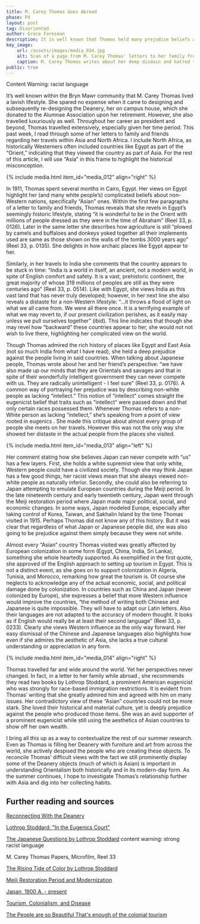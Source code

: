 ```yaml
---
title: M. Carey Thomas Goes Abroad
phase: P4
layout: post
tag: Disoriented
author: Grace Foresman
description: It is well known that Thomas held many prejudice beliefs against non-Western people and cultures; however, I aim to directly discuss her strong support of Eugenics and great disdain for Asian people despite working with Tsuda Umeko to create the Japanese Scholarship program at Bryn Mawr. 
key_image:
    url: /assets/images/media_034.jpg
    alt: Scan of a page from M. Carey Thomas' letters to her family from her trip to Japan 
    caption: M. Carey Thomas writes about her deep disdain and hatred towards Japanese people and their culture. 
public: true 
--- 
```

Content Warning:  racist language  

It’s well known within the Bryn Mawr community that M. Carey Thomas lived a lavish lifestyle. She spared no expense when it came to designing and subsequently re-designing the Deanery, her on campus house, which she donated to the Alumnae Association upon her retirement. However, she also travelled luxuriously as well. Throughout her career as president and beyond, Thomas travelled extensively, especially given her time period. This past week, I read through some of her letters to family and friends regarding her travels within Asia and North Africa. I include North Africa, as historically Westerners often included countries like Egypt as part of the “Orient,” indicating that they viewed the country as part of Asia. For the rest of this article, I will use “Asia” in this frame to highlight the historical misconception.

{% include media.html item_id="media_012" align="right" %}

In 1911, Thomas spent several months in Cairo, Egypt. Her views on Egypt highlight her (and many white people’s) complicated beliefs about non-Western nations, specifically “Asian” ones. Within the first few paragraphs of a letter to family and friends, Thomas reveals that she revels in Egypt’s seemingly historic lifestyle, stating “it is wonderful to be in the Orient with millions of people dressed as they were in the time of Abraham” (Reel 33, p. 0126). Later  in the same letter she describes how agriculture is still “plowed by camels and buffaloes and donkeys yoked together all their implements used are same as those shown on the walls of the tombs 3000 years ago” (Reel 33, p. 0135). She delights in how archaic places like Egypt appear to her.  

Similarly, in her travels to India she comments that the country appears to be stuck in time: “India is a world in itself, an ancient, not a modern world, in spite of English comfort and safety. It is a vast, prehistoric continent, the great majority of whose 319 millions of peoples are still as they were centuries ago” (Reel 33, p. 0514). Like with Egypt, she views India as this vast land that has never truly developed; however, in her next line she also reveals a distaste for a non-Western lifestyle: “…it throws a flood of light on what we all came from. We were all there once. It is a terrifying example of what we may revert to, if our present civilization perishes, as it easily may unless we pull ourselves together” (ibid). This line indicates that though she may revel how “backward” these countries appear to her, she would not not wish to live there, highlighting her complicated view on the world. 

Though Thomas admired the rich history of places like Egypt and East Asia (not so much India from what I have read), she held a deep prejudice against the people living in said countries. When talking about Japanese people, Thomas wrote about her and her friend’s perspective: “we have also made up our minds that they are Orientals and savages and that in spite of their wonderfully intelligent government they can never compete with us. They are radically unintelligent - I feel sure” (Reel 33, p. 0176). A common way of portraying her prejudice was by describing non-white people as lacking “intellect.” This notion of “intellect” comes straight the eugenicist belief that traits such as “intellect” were passed down and that only certain races possessed them. Whenever Thomas refers to a non-White person as lacking “intellect,” she’s speaking from a point of view rooted in eugenics . She made this critique about almost every group of people she meets on her travels. However  this was not the only way she showed her distaste in the actual people from the places she visited.

{% include media.html item_id="media_013" align="left" %}

Her comment stating how she believes Japan can never compete with “us” has a few layers. First, she holds a white supremist view that only white, Western people could have a civilized society. Though she may think Japan has a few good things, her racist views mean that she always viewed non-white people as naturally inferior. Secondly, she could also be referring to Japan attempting to emulate European countries during the Meiji period. In the late nineteenth century and early twentieth century, Japan went through the Meiji restoration period where Japan made major political, social, and economic changes. In some ways, Japan modeled Europe, especially after taking control of Korea, Taiwan, and Sakhalin Island by the time Thomas visited in 1915. Perhaps Thomas did not know any of this history. But it was clear that regardless of what Japan or Japanese people did, she was also going to be prejudice against them simply because they were not white.

Almost every “Asian” country Thomas visited was greatly affected by European colonization in some form (Egypt, China, India, Sri Lanka), something she whole heartedly supported. As exemplified in the first quote, she approved of the English approach to setting up tourism in Egypt. This is not a distinct event, as she goes on to support colonization in Algeria, Tunisia, and Morocco, remarking how great the tourism is. Of course she neglects to acknowledge any of the actual economic, social, and political damage done by colonization. In countries such as China and Japan (never colonized by Europe), she expresses a belief that more Western influence would improve the countries, “the method of writing both Chinese and Japanese is quite impossible. They will have to adapt our Latin letters. Also their languages are not adapted to the accuracy of modern thought. It looks as if English would really be at least their second language” (Reel 33, p. 0233). Clearly she views Western influence as the only way forward. Her easy dismissal of the Chinese and Japanese languages also highlights how even if she admires the aesthetic of Asia, she lacks a true cultural understanding or appreciation in any form.

{% include media.html item_id="media_014" align="right" %}

Thomas travelled far and wide around the world. Yet her perspectives never changed. In fact, in a letter to her family while abroad , she recommends they read two books by Lothrop Stoddard, a prominent American eugenicist who was strongly for race-based immigration restrictions. It is evident from Thomas’ writing that she greatly admired him and agreed with him on many issues. Her contradictory view of these “Asian” countries could not be more stark. She loved their historical and material culture, yet is deeply prejudice against the people who produced those items. She was an avid supporter of a prominent eugenicist while still using the aesthetics of Asian countries to show off her own wealth. 

I bring all this up as a way to contextualize the rest of our summer research. Even as Thomas is filling her Deanery with furniture and art from across the world,  she actively despised the people who are creating these objects. To reconcile Thomas’ difficult views with the fact we still prominently display some of the Deanery objects (much of which is Asian) is important in understanding Orientalism both historically and in its modern-day form. As the summer continues, I hope to investigate Thomas’s relationship further with Asia and dig into her collecting habits.



## Further reading and sources

[Reconnecting With the Deanery](https://specialcollections.blogs.brynmawr.edu/2014/09/05/reconnecting-with-the-bryn-mawr-deanery/)

[Lothrop Stoddard: "In the Eugenics Court"](https://perspectives.ushmm.org/item/lothrop-stoddard-in-a-eugenics-court) 

[The Japanese Questions by Lothrop Stoddard](https://journals.sagepub.com/doi/abs/10.1177/000271622109300110) content warning: strong racist language

M. Carey Thomas Papers, Microfilm, Reel 33 

[The Rising Tide of Color by Lothrop Stoddard](https://tripod.brynmawr.edu/discovery/fulldisplay?context=L&vid=01TRI_INST:BMC&search_scope=BMC_Catalog&tab=LibraryCatalog&docid=alma991012805729704921) 

[Meiji Restoration Period and Modernization](http://afe.easia.columbia.edu/special/japan_1750_meiji.htm) 

[Japan, 1900 A. - present](Dhttps://www.metmuseum.org/toah/ht/11/eaj.html)

[Tourism, Colonialism, and Disease](https://blog.apaonline.org/2021/06/21/tourism-colonialism-and-disease/)

[The People are so Beautiful That's enough of the colonial tourism](https://www.theguardian.com/commentisfree/2014/apr/08/people-beautiful-colonial-tourism-travel)